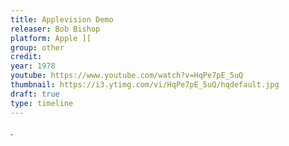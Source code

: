 ```yaml
---
title: Applevision Demo
releaser: Bob Bishop
platform: Apple ][
group: other
credit:
year: 1978
youtube: https://www.youtube.com/watch?v=HqPe7pE_5uQ
thumbnail: https://i3.ytimg.com/vi/HqPe7pE_5uQ/hqdefault.jpg
draft: true
type: timeline
---
```


.
